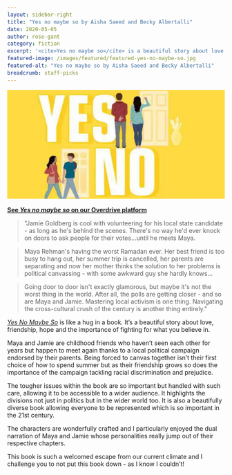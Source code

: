 ```yaml
---
layout: sidebar-right
title: "Yes no maybe so by Aisha Saeed and Becky Albertalli"
date: 2020-05-05
author: rose-gant
category: fiction
excerpt: '<cite>Yes no maybe so</cite> is a beautiful story about love, friendship, hope and the importance of fighting for what you believe in. '
featured-image: /images/featured/featured-yes-no-maybe-so.jpg
featured-alt: "Yes no maybe so by Aisha Saeed and Becky Albertalli"
breadcrumb: staff-picks
---
```


![Yes no maybe so](/images/featured/featured-yes-no-maybe-so.jpg)

**[See <cite>Yes no maybe so</cite> on our Overdrive platform](https://suffolklibraries.overdrive.com/media/4715916)**

> "Jamie Goldberg is cool with volunteering for his local state candidate - as long as he's behind the scenes. There's no way he'd ever knock on doors to ask people for their votes...until he meets Maya.

> Maya Rehman's having the worst Ramadan ever. Her best friend is too busy to hang out, her summer trip is cancelled, her parents are separating and now her mother thinks the solution to her problems is political canvassing - with some awkward guy she hardly knows...

> Going door to door isn't exactly glamorous, but maybe it's not the worst thing in the world. After all, the polls are getting closer - and so are Maya and Jamie. Mastering local activism is one thing. Navigating the cross-cultural crush of the century is another thing entirely."

[<cite>Yes No Maybe So</cite>](https://suffolklibraries.overdrive.com/media/4715916) is like a hug in a book. It’s a beautiful story about love, friendship, hope and the importance of fighting for what you believe in.

Maya and Jamie are childhood friends who haven’t seen each other for years but happen to meet again thanks to a local political campaign endorsed by their parents. Being forced to canvas together isn’t their first choice of how to spend summer but as their friendship grows so does the importance of the campaign tackling racial discrimination and prejudice.

The tougher issues within the book are so important but handled with such care, allowing it to be accessible to a wider audience. It highlights the divisions not just in politics but in the wider world too. It is also a beautifully diverse book allowing everyone to be represented which is so important in the 21st century.

The characters are wonderfully crafted and I particularly enjoyed the dual narration of Maya and Jamie whose personalities really jump out of their respective chapters.

This book is such a welcomed escape from our current climate and I challenge you to not put this book down - as I know I couldn’t!
